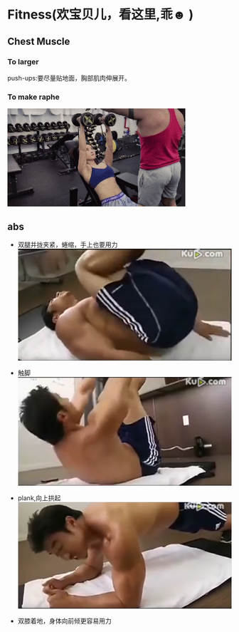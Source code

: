 # Fitness(欢宝贝儿，看这里,乖☻ )
## Chest Muscle
### To larger
push-ups:要尽量贴地面，胸部肌肉伸展开。
### To make raphe
![To make raphe](raphe.gif)


## abs

* 双腿并拢夹紧，蜷缩，手上也要用力
    ![abs1](腹肌1.png)

* 触脚
    ![触脚](腹肌2.png)

* plank,向上拱起
    ![plank](腹肌3.png)
* 双膝着地，身体向前倾更容易用力

